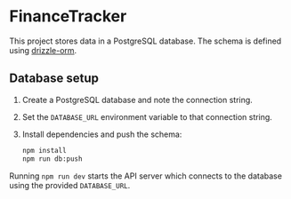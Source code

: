 # FinanceTracker

This project stores data in a PostgreSQL database. The schema is defined using [drizzle-orm](https://orm.drizzle.team/).

## Database setup

1. Create a PostgreSQL database and note the connection string.
2. Set the `DATABASE_URL` environment variable to that connection string.
3. Install dependencies and push the schema:

   ```bash
   npm install
   npm run db:push
   ```

Running `npm run dev` starts the API server which connects to the database using the provided `DATABASE_URL`.
